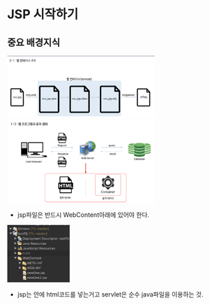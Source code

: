 # JSP 시작하기

## 중요 배경지식

<img src="Readme.assets/image-20200308015544034.png" alt="image-20200308015544034" style="zoom:33%;" />

<img src="Readme.assets/image-20200308010424090.png" alt="image-20200308010424090" style="zoom:33%;" />

- jsp파일은 반드시 WebContent아래에 있어야 한다.

<img src="Readme.assets/image-20200308010523946.png" alt="image-20200308010523946" style="zoom:33%;" />





- jsp는 안에 html코드를 넣는거고 servlet은 순수 java파일을 이용하는 것.